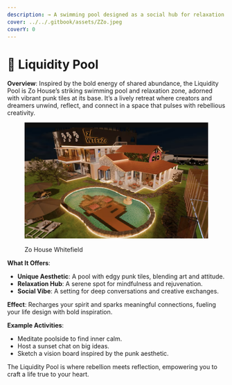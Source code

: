 ```yaml
---
description: → A swimming pool designed as a social hub for relaxation and networking.
cover: ../../.gitbook/assets/ZZo.jpeg
coverY: 0
---
```


# 📍 Liquidity Pool

**Overview**: Inspired by the bold energy of shared abundance, the Liquidity Pool is Zo House’s striking swimming pool and relaxation zone, adorned with vibrant punk tiles at its base. It’s a lively retreat where creators and dreamers unwind, reflect, and connect in a space that pulses with rebellious creativity.

<figure><img src="../../.gitbook/assets/image (4).png" alt=""><figcaption><p>Zo House Whitefield</p></figcaption></figure>

**What It Offers**:

* **Unique Aesthetic**: A pool with edgy punk tiles, blending art and attitude.
* **Relaxation Hub**: A serene spot for mindfulness and rejuvenation.
* **Social Vibe**: A setting for deep conversations and creative exchanges.

**Effect**: Recharges your spirit and sparks meaningful connections, fueling your life design with bold inspiration.

**Example Activities**:

* Meditate poolside to find inner calm.
* Host a sunset chat on big ideas.
* Sketch a vision board inspired by the punk aesthetic.

The Liquidity Pool is where rebellion meets reflection, empowering you to craft a life true to your heart.
